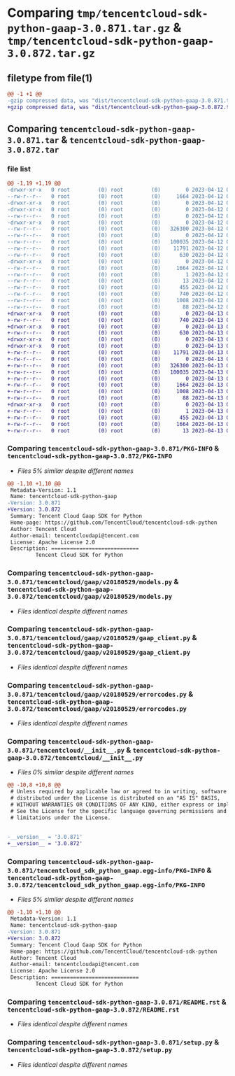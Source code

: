 # Comparing `tmp/tencentcloud-sdk-python-gaap-3.0.871.tar.gz` & `tmp/tencentcloud-sdk-python-gaap-3.0.872.tar.gz`

## filetype from file(1)

```diff
@@ -1 +1 @@
-gzip compressed data, was "dist/tencentcloud-sdk-python-gaap-3.0.871.tar", last modified: Wed Apr 12 00:25:07 2023, max compression
+gzip compressed data, was "dist/tencentcloud-sdk-python-gaap-3.0.872.tar", last modified: Thu Apr 13 00:41:59 2023, max compression
```

## Comparing `tencentcloud-sdk-python-gaap-3.0.871.tar` & `tencentcloud-sdk-python-gaap-3.0.872.tar`

### file list

```diff
@@ -1,19 +1,19 @@
-drwxr-xr-x   0 root         (0) root         (0)        0 2023-04-12 00:25:07.000000 tencentcloud-sdk-python-gaap-3.0.871/
--rw-r--r--   0 root         (0) root         (0)     1664 2023-04-12 00:25:07.000000 tencentcloud-sdk-python-gaap-3.0.871/PKG-INFO
-drwxr-xr-x   0 root         (0) root         (0)        0 2023-04-12 00:25:07.000000 tencentcloud-sdk-python-gaap-3.0.871/tencentcloud/
-drwxr-xr-x   0 root         (0) root         (0)        0 2023-04-12 00:25:07.000000 tencentcloud-sdk-python-gaap-3.0.871/tencentcloud/gaap/
--rw-r--r--   0 root         (0) root         (0)        0 2023-04-12 00:25:07.000000 tencentcloud-sdk-python-gaap-3.0.871/tencentcloud/gaap/__init__.py
-drwxr-xr-x   0 root         (0) root         (0)        0 2023-04-12 00:25:07.000000 tencentcloud-sdk-python-gaap-3.0.871/tencentcloud/gaap/v20180529/
--rw-r--r--   0 root         (0) root         (0)   326300 2023-04-12 00:25:07.000000 tencentcloud-sdk-python-gaap-3.0.871/tencentcloud/gaap/v20180529/models.py
--rw-r--r--   0 root         (0) root         (0)        0 2023-04-12 00:25:07.000000 tencentcloud-sdk-python-gaap-3.0.871/tencentcloud/gaap/v20180529/__init__.py
--rw-r--r--   0 root         (0) root         (0)   100035 2023-04-12 00:25:07.000000 tencentcloud-sdk-python-gaap-3.0.871/tencentcloud/gaap/v20180529/gaap_client.py
--rw-r--r--   0 root         (0) root         (0)    11791 2023-04-12 00:25:07.000000 tencentcloud-sdk-python-gaap-3.0.871/tencentcloud/gaap/v20180529/errorcodes.py
--rw-r--r--   0 root         (0) root         (0)      630 2023-04-12 00:25:07.000000 tencentcloud-sdk-python-gaap-3.0.871/tencentcloud/__init__.py
-drwxr-xr-x   0 root         (0) root         (0)        0 2023-04-12 00:25:07.000000 tencentcloud-sdk-python-gaap-3.0.871/tencentcloud_sdk_python_gaap.egg-info/
--rw-r--r--   0 root         (0) root         (0)     1664 2023-04-12 00:25:07.000000 tencentcloud-sdk-python-gaap-3.0.871/tencentcloud_sdk_python_gaap.egg-info/PKG-INFO
--rw-r--r--   0 root         (0) root         (0)        1 2023-04-12 00:25:07.000000 tencentcloud-sdk-python-gaap-3.0.871/tencentcloud_sdk_python_gaap.egg-info/dependency_links.txt
--rw-r--r--   0 root         (0) root         (0)       13 2023-04-12 00:25:07.000000 tencentcloud-sdk-python-gaap-3.0.871/tencentcloud_sdk_python_gaap.egg-info/top_level.txt
--rw-r--r--   0 root         (0) root         (0)      455 2023-04-12 00:25:07.000000 tencentcloud-sdk-python-gaap-3.0.871/tencentcloud_sdk_python_gaap.egg-info/SOURCES.txt
--rw-r--r--   0 root         (0) root         (0)      740 2023-04-12 00:25:07.000000 tencentcloud-sdk-python-gaap-3.0.871/README.rst
--rw-r--r--   0 root         (0) root         (0)     1008 2023-04-12 00:25:07.000000 tencentcloud-sdk-python-gaap-3.0.871/setup.py
--rw-r--r--   0 root         (0) root         (0)       88 2023-04-12 00:25:07.000000 tencentcloud-sdk-python-gaap-3.0.871/setup.cfg
+drwxr-xr-x   0 root         (0) root         (0)        0 2023-04-13 00:41:59.000000 tencentcloud-sdk-python-gaap-3.0.872/
+-rw-r--r--   0 root         (0) root         (0)      740 2023-04-13 00:41:59.000000 tencentcloud-sdk-python-gaap-3.0.872/README.rst
+drwxr-xr-x   0 root         (0) root         (0)        0 2023-04-13 00:41:59.000000 tencentcloud-sdk-python-gaap-3.0.872/tencentcloud/
+-rw-r--r--   0 root         (0) root         (0)      630 2023-04-13 00:41:59.000000 tencentcloud-sdk-python-gaap-3.0.872/tencentcloud/__init__.py
+drwxr-xr-x   0 root         (0) root         (0)        0 2023-04-13 00:41:59.000000 tencentcloud-sdk-python-gaap-3.0.872/tencentcloud/gaap/
+drwxr-xr-x   0 root         (0) root         (0)        0 2023-04-13 00:41:59.000000 tencentcloud-sdk-python-gaap-3.0.872/tencentcloud/gaap/v20180529/
+-rw-r--r--   0 root         (0) root         (0)    11791 2023-04-13 00:41:59.000000 tencentcloud-sdk-python-gaap-3.0.872/tencentcloud/gaap/v20180529/errorcodes.py
+-rw-r--r--   0 root         (0) root         (0)        0 2023-04-13 00:41:59.000000 tencentcloud-sdk-python-gaap-3.0.872/tencentcloud/gaap/v20180529/__init__.py
+-rw-r--r--   0 root         (0) root         (0)   326300 2023-04-13 00:41:59.000000 tencentcloud-sdk-python-gaap-3.0.872/tencentcloud/gaap/v20180529/models.py
+-rw-r--r--   0 root         (0) root         (0)   100035 2023-04-13 00:41:59.000000 tencentcloud-sdk-python-gaap-3.0.872/tencentcloud/gaap/v20180529/gaap_client.py
+-rw-r--r--   0 root         (0) root         (0)        0 2023-04-13 00:41:59.000000 tencentcloud-sdk-python-gaap-3.0.872/tencentcloud/gaap/__init__.py
+-rw-r--r--   0 root         (0) root         (0)     1664 2023-04-13 00:41:59.000000 tencentcloud-sdk-python-gaap-3.0.872/PKG-INFO
+-rw-r--r--   0 root         (0) root         (0)     1008 2023-04-13 00:41:59.000000 tencentcloud-sdk-python-gaap-3.0.872/setup.py
+-rw-r--r--   0 root         (0) root         (0)       88 2023-04-13 00:41:59.000000 tencentcloud-sdk-python-gaap-3.0.872/setup.cfg
+drwxr-xr-x   0 root         (0) root         (0)        0 2023-04-13 00:41:59.000000 tencentcloud-sdk-python-gaap-3.0.872/tencentcloud_sdk_python_gaap.egg-info/
+-rw-r--r--   0 root         (0) root         (0)        1 2023-04-13 00:41:59.000000 tencentcloud-sdk-python-gaap-3.0.872/tencentcloud_sdk_python_gaap.egg-info/dependency_links.txt
+-rw-r--r--   0 root         (0) root         (0)      455 2023-04-13 00:41:59.000000 tencentcloud-sdk-python-gaap-3.0.872/tencentcloud_sdk_python_gaap.egg-info/SOURCES.txt
+-rw-r--r--   0 root         (0) root         (0)     1664 2023-04-13 00:41:59.000000 tencentcloud-sdk-python-gaap-3.0.872/tencentcloud_sdk_python_gaap.egg-info/PKG-INFO
+-rw-r--r--   0 root         (0) root         (0)       13 2023-04-13 00:41:59.000000 tencentcloud-sdk-python-gaap-3.0.872/tencentcloud_sdk_python_gaap.egg-info/top_level.txt
```

### Comparing `tencentcloud-sdk-python-gaap-3.0.871/PKG-INFO` & `tencentcloud-sdk-python-gaap-3.0.872/PKG-INFO`

 * *Files 5% similar despite different names*

```diff
@@ -1,10 +1,10 @@
 Metadata-Version: 1.1
 Name: tencentcloud-sdk-python-gaap
-Version: 3.0.871
+Version: 3.0.872
 Summary: Tencent Cloud Gaap SDK for Python
 Home-page: https://github.com/TencentCloud/tencentcloud-sdk-python
 Author: Tencent Cloud
 Author-email: tencentcloudapi@tencent.com
 License: Apache License 2.0
 Description: ============================
         Tencent Cloud SDK for Python
```

### Comparing `tencentcloud-sdk-python-gaap-3.0.871/tencentcloud/gaap/v20180529/models.py` & `tencentcloud-sdk-python-gaap-3.0.872/tencentcloud/gaap/v20180529/models.py`

 * *Files identical despite different names*

### Comparing `tencentcloud-sdk-python-gaap-3.0.871/tencentcloud/gaap/v20180529/gaap_client.py` & `tencentcloud-sdk-python-gaap-3.0.872/tencentcloud/gaap/v20180529/gaap_client.py`

 * *Files identical despite different names*

### Comparing `tencentcloud-sdk-python-gaap-3.0.871/tencentcloud/gaap/v20180529/errorcodes.py` & `tencentcloud-sdk-python-gaap-3.0.872/tencentcloud/gaap/v20180529/errorcodes.py`

 * *Files identical despite different names*

### Comparing `tencentcloud-sdk-python-gaap-3.0.871/tencentcloud/__init__.py` & `tencentcloud-sdk-python-gaap-3.0.872/tencentcloud/__init__.py`

 * *Files 0% similar despite different names*

```diff
@@ -10,8 +10,8 @@
 # Unless required by applicable law or agreed to in writing, software
 # distributed under the License is distributed on an "AS IS" BASIS,
 # WITHOUT WARRANTIES OR CONDITIONS OF ANY KIND, either express or implied.
 # See the License for the specific language governing permissions and
 # limitations under the License.
 
 
-__version__ = '3.0.871'
+__version__ = '3.0.872'
```

### Comparing `tencentcloud-sdk-python-gaap-3.0.871/tencentcloud_sdk_python_gaap.egg-info/PKG-INFO` & `tencentcloud-sdk-python-gaap-3.0.872/tencentcloud_sdk_python_gaap.egg-info/PKG-INFO`

 * *Files 5% similar despite different names*

```diff
@@ -1,10 +1,10 @@
 Metadata-Version: 1.1
 Name: tencentcloud-sdk-python-gaap
-Version: 3.0.871
+Version: 3.0.872
 Summary: Tencent Cloud Gaap SDK for Python
 Home-page: https://github.com/TencentCloud/tencentcloud-sdk-python
 Author: Tencent Cloud
 Author-email: tencentcloudapi@tencent.com
 License: Apache License 2.0
 Description: ============================
         Tencent Cloud SDK for Python
```

### Comparing `tencentcloud-sdk-python-gaap-3.0.871/README.rst` & `tencentcloud-sdk-python-gaap-3.0.872/README.rst`

 * *Files identical despite different names*

### Comparing `tencentcloud-sdk-python-gaap-3.0.871/setup.py` & `tencentcloud-sdk-python-gaap-3.0.872/setup.py`

 * *Files identical despite different names*

